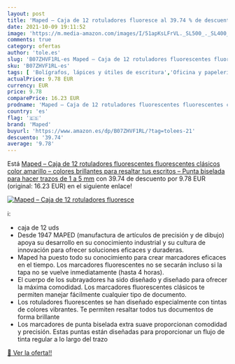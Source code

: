 ```yaml
---
layout: post
title: 'Maped – Caja de 12 rotuladores fluoresce al 39.74 % de descuento'
date: 2021-10-09 19:11:52
image: 'https://m.media-amazon.com/images/I/51apKsLFrVL._SL500_._SL400_.jpg'
comments: true
category: ofertas
author: 'tole.es'
slug: 'B07ZHVF1RL-es Maped – Caja de 12 rotuladores fluorescentes fluorescentes...'
sku: 'B07ZHVF1RL-es'
tags: [ 'Bolígrafos, lápices y útiles de escritura','Oficina y papelería','Rotuladores y subrayadores','Subrayadores','maped','rotuladores', ]
actualPrice: 9.78 EUR
currency: EUR
price: 9.78
comparePrice: 16.23 EUR
prodname: 'Maped – Caja de 12 rotuladores fluorescentes fluorescentes clásicos  color amarillo – colores brillantes para resaltar tus escritos – Punta biselada para hacer trazos de 1 a 5 mm'
country: 'es'
flag: '🇪🇸'
brand: 'Maped'
buyurl: 'https://www.amazon.es/dp/B07ZHVF1RL/?tag=tolees-21'
descuento: '39.74'
average: '9.78'
---
```


Está [Maped – Caja de 12 rotuladores fluorescentes fluorescentes clásicos  color amarillo – colores brillantes para resaltar tus escritos – Punta biselada para hacer trazos de 1 a 5 mm](https://www.amazon.es/dp/B07ZHVF1RL/?tag=tolees-21) con 39.74 de descuento por 9.78 EUR (original: 16.23 EUR) en el siguiente enlace!

[![Maped – Caja de 12 rotuladores fluoresce](https://m.media-amazon.com/images/I/51apKsLFrVL._SL500_._SL400_.jpg)](https://www.amazon.es/dp/B07ZHVF1RL/?tag=tolees-21)

ℹ️:

- caja de 12 uds
- Desde 1947 MAPED (manufactura de artículos de precisión y de dibujo) apoya su desarrollo en su conocimiento industrial y su cultura de innovación para ofrecer soluciones eficaces y duraderas.
- Maped ha puesto todo su conocimiento para crear marcadores eficaces en el tiempo. Los marcadores fluorescentes no se secarán incluso si la tapa no se vuelve inmediatamente (hasta 4 horas).
- El cuerpo de los subrayadores ha sido diseñado y diseñado para ofrecer la máxima comodidad. Los marcadores fluorescentes clásicos te permiten manejar fácilmente cualquier tipo de documento.
- Los rotuladores fluorescentes se han diseñado especialmente con tintas de colores vibrantes. Te permiten resaltar todos tus documentos de forma brillante
- Los marcadores de punta biselada extra suave proporcionan comodidad y precisión. Estas puntas están diseñadas para proporcionar un flujo de tinta regular a lo largo del trazo

[🛒 Ver la oferta!!](https://www.amazon.es/dp/B07ZHVF1RL/?tag=tolees-21)
